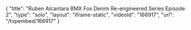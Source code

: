 {
    "title": "Ruben Alcantara BMX Fox Denim Re-engineered Series Episode 2",
    "type": "solo",
    "layout": "iframe-static",
    "videoId": "166917",
    "url": "\/tvpembed\/166917"
}